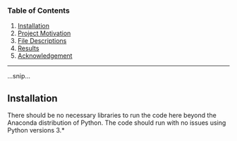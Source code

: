 ### Table of Contents
1. [Installation](#Installation)
2. [Project Motivation](#motivation)
3. [File Descriptions](#descriptions)
4. [Results](#results)
5. [Acknowledgement](#acknowledgement)
---
...snip...    
<a name="installation"/>
## Installation
There should be no necessary libraries to run the code here beyond the Anaconda distribution of Python. The code should run with no issues using Python versions 3.*
